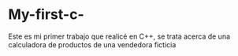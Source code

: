 # My-first-c-
Este es mi primer trabajo que realicé en C++, se trata acerca de una calculadora de productos de una vendedora ficticia
